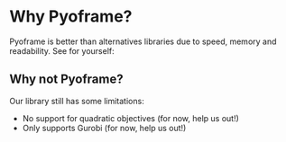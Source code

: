 # Why Pyoframe?

Pyoframe is better than alternatives libraries due to speed, 
memory and readability. See for yourself:



## Why not Pyoframe?

Our library still has some limitations:

- No support for quadratic objectives (for now, help us out!)
- Only supports Gurobi (for now, help us out!)